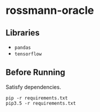 # rossmann-oracle
## Libraries
- `pandas`
- `tensorflow`

## Before Running
Satisfy dependencies.

```
pip -r requirements.txt
pip3.5 -r requirements.txt
```
